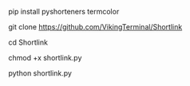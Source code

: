 pip install pyshorteners termcolor

git clone https://github.com/VikingTerminal/Shortlink

cd Shortlink

chmod +x shortlink.py

python shortlink.py
